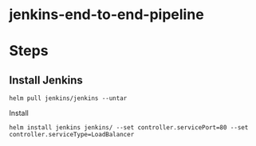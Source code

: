 # jenkins-end-to-end-pipeline

# Steps
## Install Jenkins
```
helm pull jenkins/jenkins --untar
```
Install
```
helm install jenkins jenkins/ --set controller.servicePort=80 --set controller.serviceType=LoadBalancer
```
  
